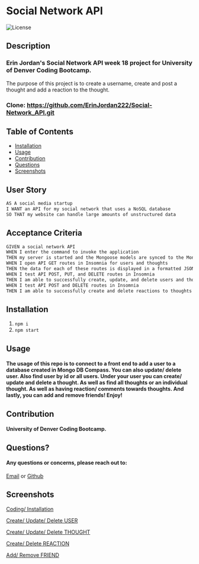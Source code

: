 # Social Network API

![License](https://img.shields.io/badge/License-MIT-blue.svg)

## Description
### Erin Jordan's Social Network API week 18 project for University of Denver Coding Bootcamp.

The purpose of this project is to create a username, create and post a thought and add a reaction to the thought.

### Clone: https://github.com/ErinJordan222/Social-Network_API.git

## Table of Contents
* [Installation](#installation)
* [Usage](#usage)
* [Contribution](#contribution)
* [Questions](#questions)
* [Screenshots](#screenshots)

## User Story
```md
AS A social media startup
I WANT an API for my social network that uses a NoSQL database
SO THAT my website can handle large amounts of unstructured data
```

## Acceptance Criteria

```md
GIVEN a social network API
WHEN I enter the command to invoke the application
THEN my server is started and the Mongoose models are synced to the MongoDB database
WHEN I open API GET routes in Insomnia for users and thoughts
THEN the data for each of these routes is displayed in a formatted JSON
WHEN I test API POST, PUT, and DELETE routes in Insomnia
THEN I am able to successfully create, update, and delete users and thoughts in my database
WHEN I test API POST and DELETE routes in Insomnia
THEN I am able to successfully create and delete reactions to thoughts and add and remove friends to a user’s friend list
```

## Installation
1. ```npm i```
2. ```npm start```

## Usage
#### The usage of this repo is to connect to a front end to add a user to a database created in Mongo DB Compass. You can also update/ delete user. Also find user by id or all users. Under your user you can create/ update and delete a thought. As well as find all thoughts or an individual thought. As well as having reaction/ comments towards thoughts. And lastly, you can add and remove friends! Enjoy!

## Contribution
#### University of Denver Coding Bootcamp.

## Questions?
#### Any questions or concerns, please reach out to:
<a href="https://erinjordan2790@gmail.com">Email</a> or <a href="https://github.com/ErinJordan222">Github</a>

## Screenshots

<a href="https://youtu.be/25TZ2uDNcTw">Coding/ Installation</a>

<a href="https://www.youtube.com/watch?v=JB_buimTPIE">Create/ Update/ Delete USER</a>

<a href="https://www.youtube.com/watch?v=vjDuQbMkzTY">Create/ Update/ Delete THOUGHT</a>

<a href="https://youtu.be/kLhI1Mvm0Dw">Create/ Delete REACTION</a>

<a href="https://youtu.be/ANmMB-S39R8">Add/ Remove FRIEND</a>